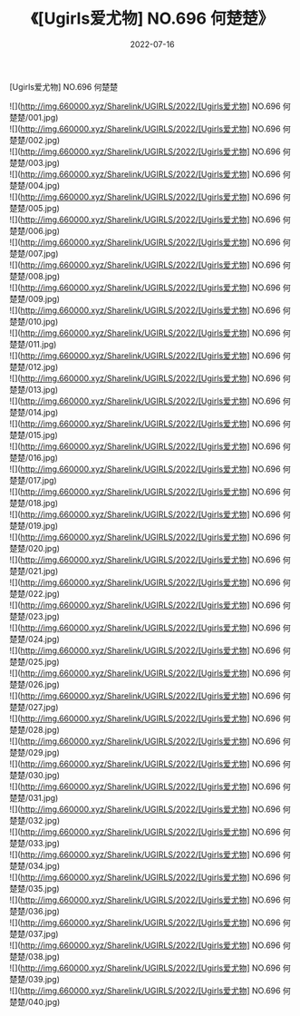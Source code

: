 ﻿---
layout: post
title:  《[Ugirls爱尤物] NO.696 何楚楚》
date:   2022-07-16
img: http://img.660000.xyz/Sharelink/UGIRLS/2022/[Ugirls爱尤物] NO.696 何楚楚/000.jpg
categories: [美女, 清纯, 唯美]
---

[Ugirls爱尤物] NO.696 何楚楚

 ![](http://img.660000.xyz/Sharelink/UGIRLS/2022/[Ugirls爱尤物] NO.696 何楚楚/001.jpg) <br>![](http://img.660000.xyz/Sharelink/UGIRLS/2022/[Ugirls爱尤物] NO.696 何楚楚/002.jpg) <br>![](http://img.660000.xyz/Sharelink/UGIRLS/2022/[Ugirls爱尤物] NO.696 何楚楚/003.jpg) <br>![](http://img.660000.xyz/Sharelink/UGIRLS/2022/[Ugirls爱尤物] NO.696 何楚楚/004.jpg) <br>![](http://img.660000.xyz/Sharelink/UGIRLS/2022/[Ugirls爱尤物] NO.696 何楚楚/005.jpg) <br>![](http://img.660000.xyz/Sharelink/UGIRLS/2022/[Ugirls爱尤物] NO.696 何楚楚/006.jpg) <br>![](http://img.660000.xyz/Sharelink/UGIRLS/2022/[Ugirls爱尤物] NO.696 何楚楚/007.jpg) <br>![](http://img.660000.xyz/Sharelink/UGIRLS/2022/[Ugirls爱尤物] NO.696 何楚楚/008.jpg) <br>![](http://img.660000.xyz/Sharelink/UGIRLS/2022/[Ugirls爱尤物] NO.696 何楚楚/009.jpg) <br>![](http://img.660000.xyz/Sharelink/UGIRLS/2022/[Ugirls爱尤物] NO.696 何楚楚/010.jpg) <br>![](http://img.660000.xyz/Sharelink/UGIRLS/2022/[Ugirls爱尤物] NO.696 何楚楚/011.jpg) <br>![](http://img.660000.xyz/Sharelink/UGIRLS/2022/[Ugirls爱尤物] NO.696 何楚楚/012.jpg) <br>![](http://img.660000.xyz/Sharelink/UGIRLS/2022/[Ugirls爱尤物] NO.696 何楚楚/013.jpg) <br>![](http://img.660000.xyz/Sharelink/UGIRLS/2022/[Ugirls爱尤物] NO.696 何楚楚/014.jpg) <br>![](http://img.660000.xyz/Sharelink/UGIRLS/2022/[Ugirls爱尤物] NO.696 何楚楚/015.jpg) <br>![](http://img.660000.xyz/Sharelink/UGIRLS/2022/[Ugirls爱尤物] NO.696 何楚楚/016.jpg) <br>![](http://img.660000.xyz/Sharelink/UGIRLS/2022/[Ugirls爱尤物] NO.696 何楚楚/017.jpg) <br>![](http://img.660000.xyz/Sharelink/UGIRLS/2022/[Ugirls爱尤物] NO.696 何楚楚/018.jpg) <br>![](http://img.660000.xyz/Sharelink/UGIRLS/2022/[Ugirls爱尤物] NO.696 何楚楚/019.jpg) <br>![](http://img.660000.xyz/Sharelink/UGIRLS/2022/[Ugirls爱尤物] NO.696 何楚楚/020.jpg) <br>![](http://img.660000.xyz/Sharelink/UGIRLS/2022/[Ugirls爱尤物] NO.696 何楚楚/021.jpg) <br>![](http://img.660000.xyz/Sharelink/UGIRLS/2022/[Ugirls爱尤物] NO.696 何楚楚/022.jpg) <br>![](http://img.660000.xyz/Sharelink/UGIRLS/2022/[Ugirls爱尤物] NO.696 何楚楚/023.jpg) <br>![](http://img.660000.xyz/Sharelink/UGIRLS/2022/[Ugirls爱尤物] NO.696 何楚楚/024.jpg) <br>![](http://img.660000.xyz/Sharelink/UGIRLS/2022/[Ugirls爱尤物] NO.696 何楚楚/025.jpg) <br>![](http://img.660000.xyz/Sharelink/UGIRLS/2022/[Ugirls爱尤物] NO.696 何楚楚/026.jpg) <br>![](http://img.660000.xyz/Sharelink/UGIRLS/2022/[Ugirls爱尤物] NO.696 何楚楚/027.jpg) <br>![](http://img.660000.xyz/Sharelink/UGIRLS/2022/[Ugirls爱尤物] NO.696 何楚楚/028.jpg) <br>![](http://img.660000.xyz/Sharelink/UGIRLS/2022/[Ugirls爱尤物] NO.696 何楚楚/029.jpg) <br>![](http://img.660000.xyz/Sharelink/UGIRLS/2022/[Ugirls爱尤物] NO.696 何楚楚/030.jpg) <br>![](http://img.660000.xyz/Sharelink/UGIRLS/2022/[Ugirls爱尤物] NO.696 何楚楚/031.jpg) <br>![](http://img.660000.xyz/Sharelink/UGIRLS/2022/[Ugirls爱尤物] NO.696 何楚楚/032.jpg) <br>![](http://img.660000.xyz/Sharelink/UGIRLS/2022/[Ugirls爱尤物] NO.696 何楚楚/033.jpg) <br>![](http://img.660000.xyz/Sharelink/UGIRLS/2022/[Ugirls爱尤物] NO.696 何楚楚/034.jpg) <br>![](http://img.660000.xyz/Sharelink/UGIRLS/2022/[Ugirls爱尤物] NO.696 何楚楚/035.jpg) <br>![](http://img.660000.xyz/Sharelink/UGIRLS/2022/[Ugirls爱尤物] NO.696 何楚楚/036.jpg) <br>![](http://img.660000.xyz/Sharelink/UGIRLS/2022/[Ugirls爱尤物] NO.696 何楚楚/037.jpg) <br>![](http://img.660000.xyz/Sharelink/UGIRLS/2022/[Ugirls爱尤物] NO.696 何楚楚/038.jpg) <br>![](http://img.660000.xyz/Sharelink/UGIRLS/2022/[Ugirls爱尤物] NO.696 何楚楚/039.jpg) <br>![](http://img.660000.xyz/Sharelink/UGIRLS/2022/[Ugirls爱尤物] NO.696 何楚楚/040.jpg) <br>